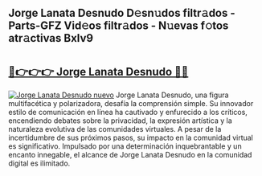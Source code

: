 ## Jorge Lanata Desnudo D𝚎sn𝚞dos filtr𝚊dos - Parts-GFZ Vid𝚎os filtr𝚊dos - N𝚞evas f𝚘tos atr𝚊ctivas BxIv9

# <h2><a href="http://mbav8u3.tromn.icu/?c=Jorge+Lanata+Desnudo">🔗👉👉👉 Jorge Lanata Desnudo 🔗🔗</a></h2>

[![Jorge Lanata Desnudo nuevo](https://i.imgur.com/pEAQMta.gif)](http://mbav8u3.tromn.icu/?c=Jorge+Lanata+Desnudo)
Jorge Lanata Desnudo, una figura multifacética y polarizadora, desafía la comprensión simple. Su innovador estilo de comunicación en línea ha cautivado y enfurecido a los críticos, encendiendo debates sobre la privacidad, la expresión artística y la naturaleza evolutiva de las comunidades virtuales. A pesar de la incertidumbre de sus próximos pasos, su impacto en la comunidad virtual es significativo. Impulsado por una determinación inquebrantable y un encanto innegable, el alcance de Jorge Lanata Desnudo en la comunidad digital es ilimitado.
